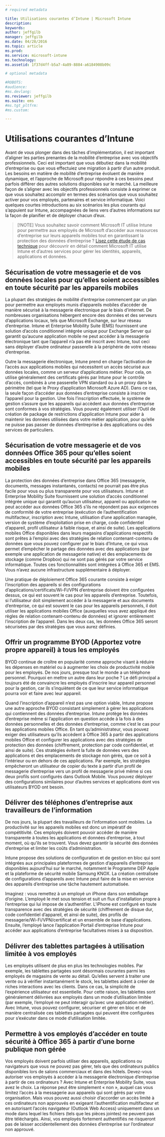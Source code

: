 ```yaml
---
# required metadata

title: Utilisations courantes d’Intune | Microsoft Intune
description:
keywords:
author: jeffgilb
manager: jeffgilb
ms.date: 04/28/2016
ms.topic: article
ms.prod:
ms.service: microsoft-intune
ms.technology:
ms.assetid: 1f37d4ff-b5a7-4a89-8884-a6184908b09c

# optional metadata

#ROBOTS:
#audience:
#ms.devlang:
ms.reviewer: jeffgilb
ms.suite: ems
#ms.tgt_pltfrm:
#ms.custom:

---
```


# Utilisations courantes d’Intune

Avant de vous plonger dans des tâches d’implémentation, il est important d’aligner les parties prenantes de la mobilité d’entreprise avec vos objectifs professionnels.  Ceci est important que vous débutiez dans la mobilité d’entreprise ou que vous effectuiez une migration à partir d’un autre produit.  Les besoins en matière de mobilité d’entreprise évoluent de manière dynamique, et l’approche de Microsoft pour répondre à ces besoins peut parfois différer des autres solutions disponibles sur le marché.  La meilleure façon de s’aligner avec les objectifs professionnels consiste à exprimer ce que vous souhaitez accomplir en termes des scénarios que vous souhaitez activer pour vos employés, partenaires et service informatique.  Voici quelques courtes introductions au six scénarios les plus courants qui s’appuient sur Intune, accompagnées de liens vers d’autres informations sur la façon de planifier et de déployer chacun d’eux.

>[!NOTE] Vous souhaitez savoir comment Microsoft IT utilise Intune pour permettre aux employés de Microsoft d’accéder aux ressources d’entreprise sur leurs appareils mobiles tout en garantissant la protection des données d’entreprise ? [Lisez cette étude de cas technique](https://www.microsoft.com/itshowcase/Article/Content/588) pour découvrir en détail comment Microsoft IT utilise Intune et d’autres services pour gérer les identités, appareils, applications et données.  

## Sécurisation de votre messagerie et de vos données locales pour qu’elles soient accessibles en toute sécurité par les appareils mobiles
La plupart des stratégies de mobilité d’entreprise commencent par un plan pour permettre aux employés munis d’appareils mobiles d’accéder de manière sécurisé à la messagerie électronique par le biais d’internet. De nombreuses organisations hébergent encore des données et des serveurs d’applications locaux, tels que Microsoft Exchange, sur leur réseau d’entreprise. Intune et Enterprise Mobility Suite (EMS) fournissent une solution d’accès conditionnel intégrée unique pour Exchange Server qui garantit qu’aucune application mobile ne peut accéder à la messagerie électronique tant que l’appareil n’a pas été inscrit avec Intune, tout ceci sans déployer d’autre ordinateur passerelle à la périphérie de votre réseau d’entreprise.

Outre la messagerie électronique, Intune prend en charge l’activation de l’accès aux applications mobiles qui nécessitent un accès sécurisé aux données locales, comme un serveur d’applications métier.  Pour cela, on utilise généralement des certificats gérés par Intune pour le contrôle d’accès, combinés à une passerelle VPN standard ou à un proxy dans le périmètre (tel que le Proxy d’application Microsoft Azure AD).  Dans ce cas, la seule façon d’accéder aux données d’entreprise consiste à inscrire l’appareil pour la gestion.  Une fois l’inscription effectuée, le système de gestion s’assure que les appareils qui accèdent aux données d’entreprise sont conformes à vos stratégies.  Vous pouvez également utiliser l’Outil de création de package de restrictions d’application Intune pour aider à maintenir les données utilisées dans votre métier application, pour qu’elle ne puisse pas passer de données d’entreprise à des applications ou des services de particuliers.

<!-- Learn more about how to plan and deploy Intune to help secure on-premises email and data. -->

## Sécurisation de votre messagerie et de vos données Office 365 pour qu’elles soient accessibles en toute sécurité par les appareils mobiles
La protection des données d’entreprise dans Office 365 (messagerie, documents, messages instantanés, contacts) ne pourrait pas être plus facile pour vous ou plus transparente pour vos utilisateurs. Intune et Enterprise Mobility Suite fournissent une solution d’accès conditionnel intégrée unique qui garantit qu’aucun utilisateur, appareil ou application ne peut accéder aux données Office 365 s’ils ne répondent pas aux exigences de conformité de votre entreprise (exécution de l’authentification multifacteur, inscription avec Intune, utilisation d’une application managée, version de système d’exploitation prise en charge, code confidentiel d’appareil, profil utilisateur à faible risque, et ainsi de suite). Les applications mobiles Office disponibles dans leurs magasins d’applications respectifs sont prêtes à l’emploi avec des stratégies de relation contenant-contenu de données que vous pouvez configurer par le biais d’Intune, ce qui vous permet d’empêcher le partage des données avec des applications (par exemple une application de messagerie native) et des emplacements de stockage (comme Dropbox) qui ne sont pas gérés par votre service informatique.  Toutes ces fonctionnalités sont intégrées à Office 365 et EMS.  Vous n’avez aucune infrastructure supplémentaire à déployer.

Une pratique de déploiement Office 365 courante consiste à exiger l’inscription des appareils si des configurations d’applications/certificats/Wi-Fi/VPN d’entreprise doivent être configurées dessus, ce qui est souvent le cas pour les appareils d’entreprise.  Toutefois, si l’utilisateur doit simplement accéder à la messagerie et aux documents d’entreprise, ce qui est souvent le cas pour les appareils personnels, il doit utiliser les applications mobiles Office (auxquelles vous avez appliqué des règles de relation contenant-contenu de données) et ignorer entièrement l’inscription de l’appareil.  Dans les deux cas, les données Office 365 seront sécurisées par des stratégies que vous aurez définies.

<!-- Learn more about how to plan and deploy Intune to help secure Office 365 email and data. -->

## Offrir un programme BYOD (Apportez votre propre appareil) à tous les employés
BYOD continue de croître en popularité comme approche visant à réduire les dépenses en matériel ou à augmenter les choix de productivité mobile pour les employés. De nos jours, presque tout le monde a un téléphone personnel. Pourquoi en mettre un autre dans leur poche ? Le défi principal a toujours été de convaincre les employés d’inscrire leur appareil personnel pour la gestion, car ils s’inquiètent de ce que leur service informatique pourra voir et faire avec leur appareil.  

Quand l’inscription d’appareil n’est pas une option viable, Intune propose une autre approche BYOD consistant simplement à gérer les applications qui contiennent des données d’entreprise.  Intune protège les données d’entreprise même si l’application en question accède à la fois à des données personnelles et des données d’entreprise, comme c’est le cas pour les applications mobiles Office.  En tant qu’administrateur, vous pouvez exiger des utilisateurs qu’ils accèdent à Office 365 à partir des applications mobiles Office et configurer les applications avec des stratégies de protection des données (chiffrement, protection par code confidentiel, et ainsi de suite).  Ces stratégies évitent la fuite de données vers des applications et des emplacements de stockage non gérés, que ce soit à l’intérieur ou en dehors de ces applications.  Par exemple, les stratégies empêcheront un utilisateur de copier du texte à partir d’un profil de messagerie d’entreprise vers un profil de messagerie privé même si ces deux profils sont configurés dans Outlook Mobile.  Vous pouvez déployer des configurations similaires pour d’autres services et applications dont vos utilisateurs BYOD ont besoin.

<!-- Learn more about how to plan and deploy Intune to support BYOD.-->

## Délivrer des téléphones d’entreprise aux travailleurs de l’information
De nos jours, la plupart des travailleurs de l’information sont mobiles. La productivité sur les appareils mobiles est donc un impératif de compétitivité.  Ces employés doivent pouvoir accéder de manière transparente à toutes les applications et données d’entreprise, à tout moment, où qu’ils se trouvent.  Vous devez garantir la sécurité des données d’entreprise et limiter les coûts d’administration.  

Intune propose des solutions de configuration et de gestion en bloc qui sont intégrées aux principales plateformes de gestion d’appareils d’entreprise disponibles aujourd’hui sur le marché, notamment le Programme DEP Apple et la plateforme de sécurité mobile Samsung KNOX.  La création centralisée de configurations d’appareils avec Intune peut faire de la mise en service des appareils d’entreprise une tâche hautement automatisée.  

Imaginez : vous remettez à un employé un iPhone dans son emballage d’origine. L’employé le met sous tension et suit un flux d’installation propre à l’entreprise qui lui impose de s’authentifier. L’iPhone est configuré en toute transparence avec des stratégies de sécurité (chiffrement de disque dur, code confidentiel d’appareil, et ainsi de suite), des profils de messagerie/Wi-Fi/VPN/certificat et un ensemble de base d’applications. Ensuite, l’employé lance l’application Portail d’entreprise Intune pour accéder aux applications d’entreprise facultatives mises à sa disposition.

<!-- Learn more about how to plan and deploy Intune to support corporate owned devices. -->

## Délivrer des tablettes partagées à utilisation limitée à vos employés
Les employés utilisent de plus en plus les technologies mobiles.  Par exemple, les tablettes partagées sont désormais courantes parmi les employés de magasins de vente au détail.  Qu’elles servent à traiter une vente ou à vérifier instantanément le stock, les tablettes aident à créer de riches interactions avec les clients.  Dans ce cas, la simplicité de l’expérience utilisateur est essentielle.  Pour cette raison, les tablettes sont généralement délivrées aux employés dans un mode d’utilisation limitée (par exemple, l’employé ne peut interagir qu’avec une application métier).  Avec Intune, vous pouvez configurer, sécuriser et gérer en bloc et de manière centralisée ces tablettes partagées qui peuvent être configurées pour s’exécuter dans ce mode d’utilisation limitée.

<!-- Learn more about how to plan and deploy Intune to support shared tablets. -->

## Permettre à vos employés d’accéder en toute sécurité à Office 365 à partir d’une borne publique non gérée
Vos employés doivent parfois utiliser des appareils, applications ou navigateurs que vous ne pouvez pas gérer, tels que des ordinateurs publics disponibles lors de salons commerciaux et dans des hôtels.  Devez-vous autoriser vos employés à accéder à la messagerie électronique d’entreprise à partir de ces ordinateurs ?  Avec Intune et Enterprise Mobility Suite, vous avez le choix.  La réponse peut être simplement « non », auquel cas vous limitez l’accès à la messagerie aux appareils qui sont gérés par votre organisation.  Mais vous pouvez aussi choisir d’accorder un accès limité à ces ordinateurs non approuvés en exigeant l’authentification multifacteur et en autorisant l’accès navigateur (Outlook Web Access) uniquement dans un mode dans lequel les fichiers (tels que les pièces jointes) ne peuvent pas être téléchargés.  Ainsi, vos employés fortement authentifiés ne risqueront pas de laisser accidentellement des données d’entreprise sur l’ordinateur non approuvé.

<!-- Learn more about how to plan and deploy Intune to support kiosks. -->


<!--HONumber=May16_HO1-->


